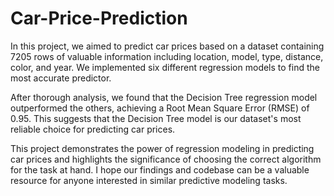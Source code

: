 # Car-Price-Prediction
In this project, we aimed to predict car prices based on a dataset containing 7205 rows of valuable information including location, model, type, distance, color, and year. We implemented six different regression models to find the most accurate predictor.

After thorough analysis, we found that the Decision Tree regression model outperformed the others, achieving a Root Mean Square Error (RMSE) of 0.95. This suggests that the Decision Tree model is our dataset's most reliable choice for predicting car prices.

This project demonstrates the power of regression modeling in predicting car prices and highlights the significance of choosing the correct algorithm for the task at hand. I hope our findings and codebase can be a valuable resource for anyone interested in similar predictive modeling tasks.

